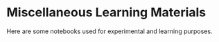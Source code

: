 # Miscellaneous Learning Materials

Here are some notebooks used for experimental and learning purposes.

